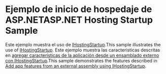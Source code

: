 # <a name="aspnet-hosting-startup-sample"></a><span data-ttu-id="b244e-101">Ejemplo de inicio de hospedaje de ASP.NET</span><span class="sxs-lookup"><span data-stu-id="b244e-101">ASP.NET Hosting Startup Sample</span></span>

<span data-ttu-id="b244e-102">Este ejemplo muestra el uso de [IHostingStartup](https://docs.microsoft.com/dotnet/api/microsoft.aspnetcore.hosting.ihostingstartup).</span><span class="sxs-lookup"><span data-stu-id="b244e-102">This sample illustrates the use of [IHostingStartup](https://docs.microsoft.com/dotnet/api/microsoft.aspnetcore.hosting.ihostingstartup).</span></span> <span data-ttu-id="b244e-103">Este ejemplo muestra las características descritas en [agregar características de la aplicación desde un ensamblado externo con IHostingStartup](https://docs.microsoft.com/aspnet/core/host-and-deploy/ihostingstartup).</span><span class="sxs-lookup"><span data-stu-id="b244e-103">This sample demonstrates the features described in [Add app features from an external assembly using IHostingStartup](https://docs.microsoft.com/aspnet/core/host-and-deploy/ihostingstartup).</span></span>
